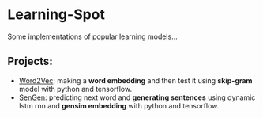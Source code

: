 # Learning-Spot
Some implementations of popular learning models...
## Projects:
* [Word2Vec](Word2Vec): making a **word embedding** and then test it using **skip-gram** model with python and tensorflow.
* [SenGen](SenGen): predicting next word and **generating sentences** using dynamic lstm rnn and **gensim embedding** with python and tensorflow. 
